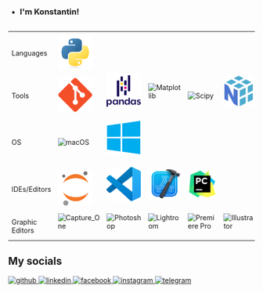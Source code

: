 
- ### I'm Konstantin!  
  




<table>
  
</td>
</tr>
</table>
<table>




<td>
  <tr>
      <td> Languages </td>
      <td>
          <img src="https://github.com/devicons/devicon/blob/master/icons/python/python-original.svg" title="Python" width="70"/>&nbsp;
      </td>
  </tr>
  <tr>
      <td> Tools </td>
      <td>
           <img src="https://github.com/devicons/devicon/blob/master/icons/git/git-original.svg" title="Git" width="70"/>&nbsp;
      </td>
      <td>
           <img src="https://github.com/devicons/devicon/blob/master/icons/pandas/pandas-original-wordmark.svg" title="Pandas" width="70"/>&nbsp;
      </td>
      <td>
           <img src="https://upload.wikimedia.org/wikipedia/commons/8/84/Matplotlib_icon.svg" title="Matplotlib" width="70"/>&nbsp;
      </td>
      <td>
           <img src="https://upload.wikimedia.org/wikipedia/commons/b/b2/SCIPY_2.svg" title="Scipy" width="70"/>&nbsp;
      </td>
      <td> 
           <img src="https://github.com/devicons/devicon/blob/master/icons/numpy/numpy-original.svg" title="Numpy" width="70"/>&nbsp;
      </td>
     <td> 
           <img src="https://upload.wikimedia.org/wikipedia/commons/0/05/Scikit_learn_logo_small.svg" title="Sklearn" width="70"/>&nbsp;
      </td>
  </tr>
  <tr>
      <td> OS </td>
      <td>
           <img src="https://upload.wikimedia.org/wikipedia/de/b/b1/MacOS-Logo.svg" title="macOS" width="70"/>&nbsp;
      </td>
      <td>
           <img src="https://github.com/devicons/devicon/blob/master/icons/windows8/windows8-original.svg" title="Windows" width="70"/>&nbsp;
      </td>
    
  </tr>
  <tr>
     <td> IDEs/Editors </td>
      <td>
           <img src="https://github.com/devicons/devicon/blob/master/icons/jupyter/jupyter-original.svg" title="Jupyter" width="70"/>&nbsp;
      </td>
      <td>
           <img src="https://github.com/devicons/devicon/blob/master/icons/vscode/vscode-original.svg" title="Visual Studio Code" width="70"/>&nbsp;
      </td>
      <td>
           <img src="https://github.com/devicons/devicon/blob/master/icons/xcode/xcode-original.svg" title="Xcode" width="70"/>&nbsp;
      </td>
      <td>
           <img src="https://github.com/devicons/devicon/blob/master/icons/pycharm/pycharm-original.svg" title="Pycharm" width="70"/>&nbsp;
      </td>
  </tr>
 <tr>
     <td> Graphic Editors </td>
      <td>
           <img src="https://upload.wikimedia.org/wikipedia/commons/1/1c/Capture_One_New_Logo_.png" title="Capture_One" width="70"/>&nbsp;     
      </td>
      <td>
           <img src="https://profilinator.rishav.dev/skills-assets/photoshop-plain.svg" title="Photoshop" width="70"/>&nbsp;
      </td>
      <td>
           <img src="https://profilinator.rishav.dev/skills-assets/lightroom.png" title="Lightroom" width="70"/>&nbsp;
      </td>
      <td>
           <img src="https://profilinator.rishav.dev/skills-assets/adobepremierepro.png" title="Premiere Pro" width="70"/>&nbsp;
      </td>
      <td>
           <img src="https://profilinator.rishav.dev/skills-assets/adobe_illustrator-icon.svg" title="Illustrator" width="70"/>&nbsp;
      </td>
  </tr>
  
</table>

## My socials 
<a href="https://github.com/kostamalkov" target="_blank">
<img src=https://img.shields.io/badge/github-%2324292e.svg?&style=for-the-badge&logo=github&logoColor=white alt=github style="margin-bottom: 5px;" />
</a>
<a href="https://linkedin.com/in/malkovkosta" target="_blank">
<img src=https://img.shields.io/badge/linkedin-%231E77B5.svg?&style=for-the-badge&logo=linkedin&logoColor=white alt=linkedin style="margin-bottom: 5px;" />
</a>
<a href="https://www.facebook.com/malkovphoto" target="_blank">
<img src=https://img.shields.io/badge/facebook-%232E87FB.svg?&style=for-the-badge&logo=facebook&logoColor=white alt=facebook style="margin-bottom: 5px;" />
</a>
<a href="https://instagram.com/malkovkosta" target="_blank">
<img src=https://img.shields.io/badge/instagram-%23000000.svg?&style=for-the-badge&logo=instagram&logoColor=white alt=instagram style="margin-bottom: 5px;" />
<a href="https://t.me/mkostantin" target="_blank">
<img src=https://img.shields.io/badge/Telegram-2CA5E0?style=for-the-badge&logo=telegram&logoColor=white alt=telegram style="margin-bottom: 5px;" /> 
</a>  
<br/>  



 

